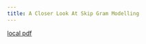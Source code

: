 ```yaml
---
title: A Closer Look At Skip Gram Modelling
---
```


[local pdf](../../../pdfs/a-closer-look-at-skip-gram-modelling.pdf)